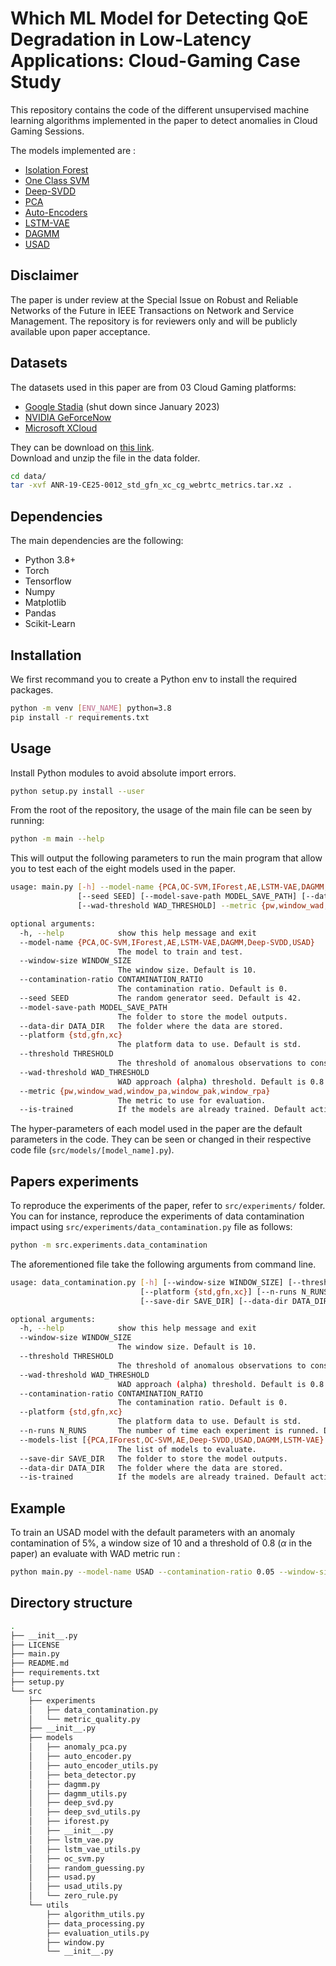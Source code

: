 # Which ML Model for Detecting QoE Degradation in Low-Latency Applications: Cloud-Gaming Case Study

This repository contains the code of the different unsupervised machine learning algorithms implemented in the paper to detect anomalies in Cloud Gaming Sessions.

The models implemented are :
- [Isolation Forest](https://ieeexplore.ieee.org/document/4781136)
- [One Class SVM](http://nips.djvuzone.org/djvu/nips12/0582.djvu)
- [Deep-SVDD](http://proceedings.mlr.press/v80/ruff18a.html)
- [PCA]()
- [Auto-Encoders]()
- [LSTM-VAE](https://doi.org/10.1109/LRA.2018.2801475)
- [DAGMM](https://openreview.net/forum?id=BJJLHbb0-)
- [USAD](https://dl.acm.org/doi/pdf/10.1145/3394486.3403392)

## Disclaimer

The paper is under review at the Special Issue on Robust and Reliable Networks of the Future in IEEE Transactions on Network and Service Management. The repository is for reviewers only and will be publicly available upon paper acceptance.

## Datasets

The datasets used in this paper are from 03 Cloud Gaming platforms: 
  - [Google Stadia](https://stadia.google.com/gg/) (shut down since January 2023)
  - [NVIDIA GeForceNow](https://www.nvidia.com/fr-fr/geforce-now/)
  - [Microsoft XCloud](https://www.xbox.com/fr-FR/cloud-gaming)
  
  They can be download on [this link](https://cloud-gaming-traces.lhs.loria.fr/ANR-19-CE25-0012_std_gfn_xc_cg_webrtc_metrics.7z).  
Download and unzip the file in the data folder.

```bash
cd data/
tar -xvf ANR-19-CE25-0012_std_gfn_xc_cg_webrtc_metrics.tar.xz .
```

## Dependencies

The main dependencies are the following:

- Python 3.8+
- Torch
- Tensorflow
- Numpy
- Matplotlib
- Pandas
- Scikit-Learn

## Installation

We first recommand you to create a Python env to install the required packages.

```bash
python -m venv [ENV_NAME] python=3.8
pip install -r requirements.txt
```

## Usage

Install Python modules to avoid absolute import errors.

```bash
python setup.py install --user
```

From the root of the repository, the usage of the main file can be seen by running:

```bash
python -m main --help
```

This will output the following parameters to run the main program that allow you to test each of the eight models used in the paper.

```bash
usage: main.py [-h] --model-name {PCA,OC-SVM,IForest,AE,LSTM-VAE,DAGMM,Deep-SVDD,USAD} [--window-size WINDOW_SIZE] [--contamination-ratio CONTAMINATION_RATIO]
               [--seed SEED] [--model-save-path MODEL_SAVE_PATH] [--data-dir DATA_DIR] [--platform {std,gfn,xc}] [--threshold THRESHOLD]
               [--wad-threshold WAD_THRESHOLD] --metric {pw,window_wad,window_pa,window_pak,window_rpa} [--is-trained]

optional arguments:
  -h, --help            show this help message and exit
  --model-name {PCA,OC-SVM,IForest,AE,LSTM-VAE,DAGMM,Deep-SVDD,USAD}
                        The model to train and test.
  --window-size WINDOW_SIZE
                        The window size. Default is 10.
  --contamination-ratio CONTAMINATION_RATIO
                        The contamination ratio. Default is 0.
  --seed SEED           The random generator seed. Default is 42.
  --model-save-path MODEL_SAVE_PATH
                        The folder to store the model outputs.
  --data-dir DATA_DIR   The folder where the data are stored.
  --platform {std,gfn,xc}
                        The platform data to use. Default is std.
  --threshold THRESHOLD
                        The threshold of anomalous observations to consider in a window. Default is 0.8.
  --wad-threshold WAD_THRESHOLD
                        WAD approach (alpha) threshold. Default is 0.8.
  --metric {pw,window_wad,window_pa,window_pak,window_rpa}
                        The metric to use for evaluation.
  --is-trained          If the models are already trained. Default action is false.

```

The hyper-parameters of each model used in the paper are the default parameters in the code. They can be seen or changed in their respective code file (`src/models/[model_name].py`).

## Papers experiments

To reproduce the experiments of the paper, refer to `src/experiments/` folder.
You can for instance, reproduce the experiments of data contamination impact using `src/experiments/data_contamination.py` file as follows:
```bash
python -m src.experiments.data_contamination 
```

The aforementioned file take the following arguments from command line.

```bash
usage: data_contamination.py [-h] [--window-size WINDOW_SIZE] [--threshold THRESHOLD] [--wad-threshold WAD_THRESHOLD] [--contamination-ratio CONTAMINATION_RATIO]
                             [--platform {std,gfn,xc}] [--n-runs N_RUNS] [--models-list [{PCA,IForest,OC-SVM,AE,Deep-SVDD,USAD,DAGMM,LSTM-VAE} ...]]
                             [--save-dir SAVE_DIR] [--data-dir DATA_DIR] [--is-trained]

optional arguments:
  -h, --help            show this help message and exit
  --window-size WINDOW_SIZE
                        The window size. Default is 10.
  --threshold THRESHOLD
                        The threshold of anomalous observations to consider in a window. Default is 0.8.
  --wad-threshold WAD_THRESHOLD
                        WAD approach (alpha) threshold. Default is 0.8.
  --contamination-ratio CONTAMINATION_RATIO
                        The contamination ratio. Default is 0.
  --platform {std,gfn,xc}
                        The platform data to use. Default is std.
  --n-runs N_RUNS       The number of time each experiment is runned. Default is 5.
  --models-list [{PCA,IForest,OC-SVM,AE,Deep-SVDD,USAD,DAGMM,LSTM-VAE} ...]
                        The list of models to evaluate.
  --save-dir SAVE_DIR   The folder to store the model outputs.
  --data-dir DATA_DIR   The folder where the data are stored.
  --is-trained          If the models are already trained. Default action is false.

```

## Example

To train an USAD model with the default parameters with an anomaly contamination of 5%, a window size of 10 and a threshold of 0.8 ($\alpha$ in the paper) an evaluate with WAD metric run :

```bash
python main.py --model-name USAD --contamination-ratio 0.05 --window-size 10 --threshold 0.8 --metric window_wad
```

## Directory structure

```bash
.
├── __init__.py
├── LICENSE                                   
├── main.py                                   
├── README.md
├── requirements.txt
├── setup.py
└── src
    ├── experiments
    │   ├── data_contamination.py
    │   └── metric_quality.py
    ├── __init__.py
    ├── models
    │   ├── anomaly_pca.py
    │   ├── auto_encoder.py
    │   ├── auto_encoder_utils.py
    │   ├── beta_detector.py
    │   ├── dagmm.py
    │   ├── dagmm_utils.py
    │   ├── deep_svd.py
    │   ├── deep_svd_utils.py
    │   ├── iforest.py
    │   ├── __init__.py
    │   ├── lstm_vae.py
    │   ├── lstm_vae_utils.py
    │   ├── oc_svm.py
    │   ├── random_guessing.py
    │   ├── usad.py
    │   ├── usad_utils.py
    │   └── zero_rule.py
    └── utils
        ├── algorithm_utils.py
        ├── data_processing.py
        ├── evaluation_utils.py
        ├── window.py
        └── __init__.py
```
